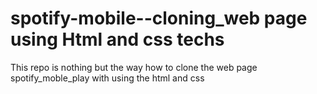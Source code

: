 # spotify-mobile--cloning_web page using Html and css techs
This repo is nothing but the way how to clone the web page spotify_moble_play with using the html and css 
